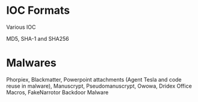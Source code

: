# IOC Formats

Various IOC

MD5, SHA-1 and SHA256

# Malwares

Phorpiex,
Blackmatter, 
Powerpoint attachments (Agent Tesla and code reuse in malware),
Manuscrypt, 
Pseudomanuscrypt, 
Owowa, 
Dridex Office Macros,
FakeNarrotor Backdoor Malware
